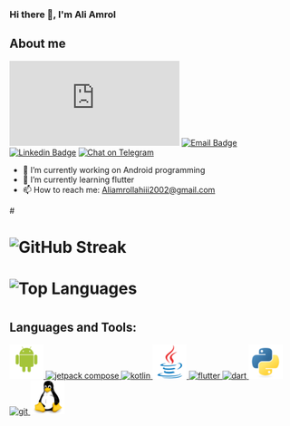 ### Hi there 👋, I'm Ali Amrol

## About me

[![GitHub release](https://img.shields.io/github/v/release/1995parham/1995parham.pdf?label=Resume&logo=github&style=for-the-badge)](https://github.com/Aliamrol/resume/blob/master/resume.pdf)
[![Email Badge](https://img.shields.io/badge/Gmail-D14836?style=for-the-badge&logo=gmail&logoColor=white&link=mailto:yaronhuang@foxmail.com)](mailto:Aliamrollahiii2002@gmail.com)
[![Linkedin Badge](https://img.shields.io/badge/LinkedIn-0077B5?style=for-the-badge&logo=linkedin&logoColor=white)](https://www.linkedin.com/in/ali-amrollahi-12383022a/)
[![Chat on Telegram](https://img.shields.io/badge/Telegram-2CA5E0?style=for-the-badge&logo=telegram&logoColor=white)](https://t.me/Ali_Amrol) 




* 🔭 I’m currently working on Android programming
* 🌱 I’m currently learning flutter
* 📫 How to reach me: Aliamrollahiii2002@gmail.com

#<p align="center">
#  <img src="https://streak-stats.demolab.com?user=Aliamrol&theme=one-dark-pro&hide_border=true" alt="GitHub Streak" width="53%">
#  <img src="https://github-readme-stats.vercel.app/api/top-langs/?username=Aliamrol&layout=compact&theme=vision-friendly-dark" alt="Top Languages" width="38.2%">
# </p>



## Languages and Tools:

<p align="left"> <a href="https://developer.android.com" target="_blank" rel="noreferrer"> <img src="https://raw.githubusercontent.com/devicons/devicon/master/icons/android/android-original-wordmark.svg" alt="android" width="60" height="60"/><a href="https://developer.android.com/compose"_blank" rel="noreferrer"> <img src="https://avatars.githubusercontent.com/u/71742764?s=200&v=4" alt="jetpack compose" width="60" height="60"/> </a> <a href="https://kotlinlang.org" target="_blank" rel="noreferrer"> <img src="https://www.vectorlogo.zone/logos/kotlinlang/kotlinlang-icon.svg" alt="kotlin" width="60" height="60"/> </a></a><a href="https://www.java.com" target="_blank" rel="noreferrer"> <img src="https://raw.githubusercontent.com/devicons/devicon/master/icons/java/java-original.svg" alt="java" width="60" height="60"/><a href="https://flutter.dev/" target="_blank" rel="noreferrer"> <img src="https://user-images.githubusercontent.com/25181517/186150365-da1eccce-6201-487c-8649-45e9e99435fd.png" alt="flutter" width="60" height="60"/><a href="https://dart.dev/" target="_blank" rel="noreferrer"> <img src="https://user-images.githubusercontent.com/25181517/186150304-1568ffdf-4c62-4bdc-9cf1-8d8efcea7c5b.png" alt="dart" width="60" height="60"/> <a href="https://www.python.org" target="_blank" rel="noreferrer"> <img src="https://raw.githubusercontent.com/devicons/devicon/master/icons/python/python-original.svg" alt="python" width="60" height="60"/> <a href="https://git-scm.com/" target="_blank" rel="noreferrer"> <img src="https://www.vectorlogo.zone/logos/git-scm/git-scm-icon.svg" alt="git" width="60" height="60"/> </a> <a href="https://www.linux.org/" target="_blank" rel="noreferrer"> <img src="https://raw.githubusercontent.com/devicons/devicon/master/icons/linux/linux-original.svg" alt="linux" width="60" height="60"/> </a> 
  
<br>

